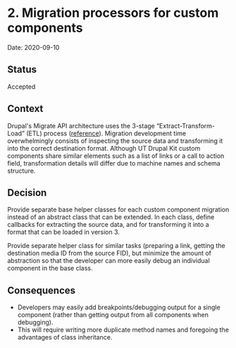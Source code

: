 # 2. Migration processors for custom components

Date: 2020-09-10

## Status

Accepted

## Context

Drupal's Migrate API architecture uses the 3-stage “Extract-Transform-Load” (ETL) process ([reference](https://www.drupal.org/docs/8/api/migrate-api/migrate-api-overview#s-migrations-are-extract-transform-load-etl-processes)). Migration development time overwhelmingly consists of inspecting the source data and transforming it into the correct destination format. Although UT Drupal Kit custom components share similar elements such as a list of links or a call to action field, transformation details will differ due to machine names and schema structure.

## Decision

Provide separate base helper classes for each custom component migration instead of an abstract class that can be extended. In each class, define callbacks for extracting the source data, and for transforming it into a format that can be loaded in version 3.

Provide separate helper class for similar tasks (preparing a link, getting the destination media ID from the source FID), but minimize the amount of abstraction so that the developer can more easily debug an individual component in the base class.

## Consequences

- Developers may easily add breakpoints/debugging output for a single component (rather than getting output from all components when debugging).
- This will require writing more duplicate method names and foregoing the advantages of class inheritance.
